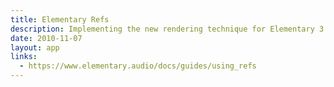 ```yaml
---
title: Elementary Refs
description: Implementing the new rendering technique for Elementary 3
date: 2010-11-07
layout: app
links:
  - https://www.elementary.audio/docs/guides/using_refs
---
```



<client-only >
<AudioSynthRef />

</client-only>
